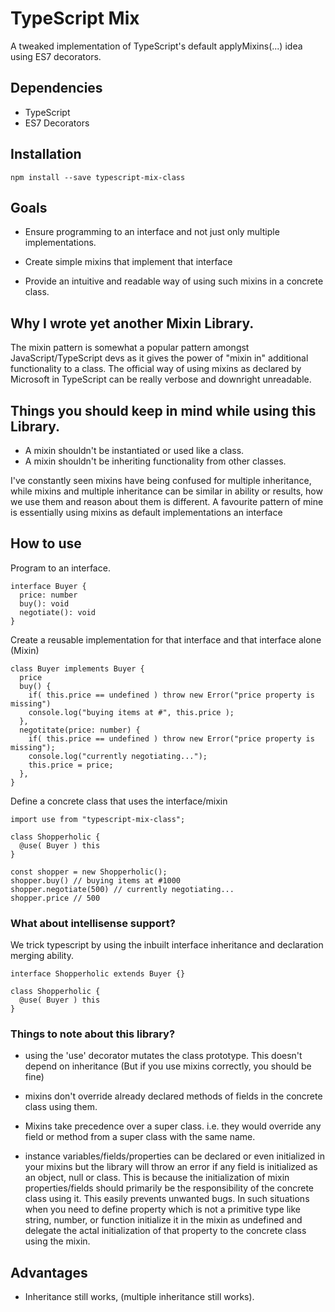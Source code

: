 # TypeScript Mix

A tweaked implementation of TypeScript's default applyMixins(...) idea using ES7 decorators. 

## Dependencies
   * TypeScript
   * ES7 Decorators
 

## Installation
```
npm install --save typescript-mix-class
```

## Goals

   * Ensure programming to an interface and not just only multiple implementations.

   * Create simple mixins that implement that interface

   * Provide an intuitive and readable way of using such mixins in a concrete class.


## Why I wrote yet another Mixin Library.

The mixin pattern is somewhat a popular pattern amongst JavaScript/TypeScript devs as it gives the power of "mixin in" additional functionality to a class. The official way of using mixins as declared by Microsoft in TypeScript can be really verbose and downright unreadable.

## Things you should keep in mind while using this Library.

  * A mixin shouldn't be instantiated or used like a class.
  * A mixin shouldn't be inheriting functionality from other classes.
  
I've constantly seen mixins have being confused for multiple inheritance, while mixins and multiple inheritance can be similar in ability or results, how we use them and reason about them is different. A favourite pattern of mine is essentially using mixins as default implementations an interface


## How to use

Program to an interface.

```
interface Buyer {
  price: number
  buy(): void
  negotiate(): void
}
```

Create a reusable implementation for that interface and that interface alone (Mixin)

```
class Buyer implements Buyer {
  price
  buy() {
    if( this.price == undefined ) throw new Error("price property is missing")
    console.log("buying items at #", this.price );
  },
  negotitate(price: number) {
    if( this.price == undefined ) throw new Error("price property is missing");
    console.log("currently negotiating...");
    this.price = price;
  },
}
```

Define a concrete class that uses the interface/mixin

```
import use from "typescript-mix-class";

class Shopperholic {
  @use( Buyer ) this
}

const shopper = new Shopperholic();
shopper.buy() // buying items at #1000
shopper.negotiate(500) // currently negotiating...
shopper.price // 500
```

### What about intellisense support?
We trick typescript by using the inbuilt interface inheritance and declaration merging ability.
```
interface Shopperholic extends Buyer {}

class Shopperholic {
  @use( Buyer ) this
}
```

### Things to note about this library?
* using the 'use' decorator mutates the class prototype. This doesn't depend on inheritance (But if you use mixins correctly, you should be fine)

* mixins don't override already declared methods of fields in the concrete class using them.

* Mixins take precedence over a super class. i.e. they would override any field or method from a super class with the same name.

* instance variables/fields/properties can be declared or even initialized in your mixins but the library will throw an error if any field is initialized as an object, null or class. This is because the initialization of mixin properties/fields should primarily be the responsibility of the concrete class using it. This easily prevents unwanted bugs. In such situations when you need to define property which is not a primitive type like string, number, or function initialize it in the mixin as undefined and delegate the actal initialization of that property to the concrete class using the mixin.


## Advantages
   * Inheritance still works, (multiple inheritance still works).



